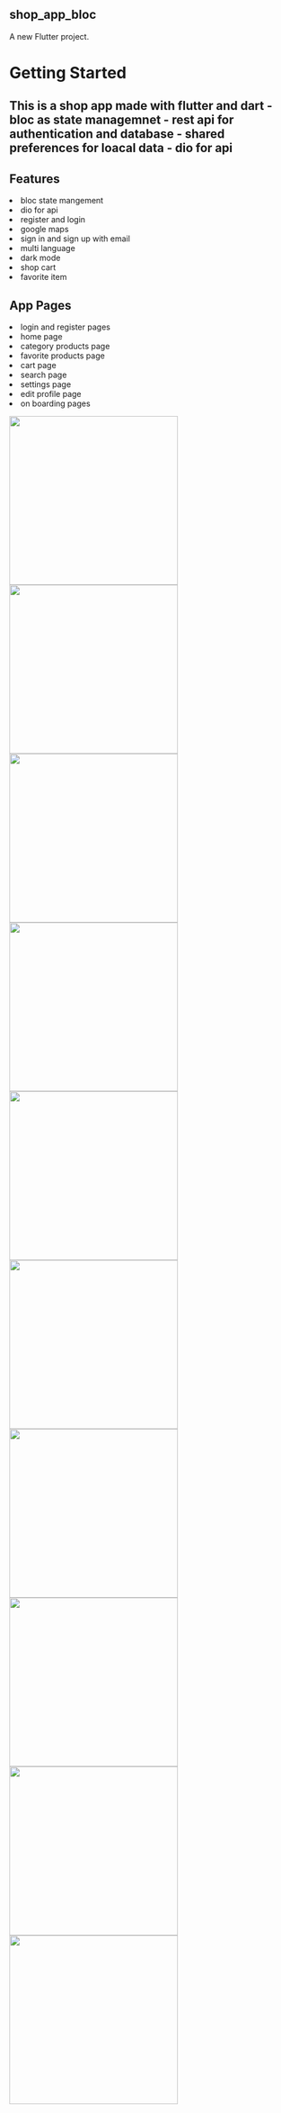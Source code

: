 ## shop_app_bloc

A new Flutter project.

# Getting Started

## This is a shop app made with flutter and dart - bloc as state managemnet - rest api for authentication and database -  shared preferences for loacal data - dio for api

## Features

<li/>bloc state mangement
<li>dio for api
<li>register and login
<li>google maps
<li>sign in and sign up with email
<li>multi language
<li>dark mode
<li>shop cart
<li>favorite item




## App Pages

<li>login and register pages
<li>home page 
<li>category products page
<li>favorite products page
<li>cart page
<li>search page
<li>settings page
<li>edit profile page
<li>on boarding pages
  
<p>

<div>
  <img src="https://user-images.githubusercontent.com/32137323/190085555-fb88d663-5555-4963-98b2-d04a89ff597b.jpg" width="300">
  <img src="https://user-images.githubusercontent.com/32137323/190204477-e45148af-24cf-45a0-b248-4ed70bdc7591.jpg" width="300">
  <img src="https://user-images.githubusercontent.com/32137323/190204985-b6693904-bae8-43e1-bf7f-4463a26422c7.jpg" width="300">
  <img src="https://user-images.githubusercontent.com/32137323/190204993-97e44c82-f615-4de6-b006-453ae2f878c7.jpg" width="300">
  <img src="https://user-images.githubusercontent.com/32137323/190205009-15b03739-e505-4396-b941-1570cd2ef12c.jpg" width="300">
  <img src="https://user-images.githubusercontent.com/32137323/190205353-bf1f89bd-ed9a-4776-bae9-10bdf165f08a.jpg" width="300">
  <img src="https://user-images.githubusercontent.com/32137323/190967354-4d337cc8-f875-40ad-99fb-7a16fe67d317.png" width="300">
  <img src="https://user-images.githubusercontent.com/32137323/190967369-368c1480-0c36-4a39-ac19-334ecc5b521c.png" width="300">
  <img src="https://user-images.githubusercontent.com/32137323/190205393-3d1206e8-f914-4577-aed8-d0071f0b5edd.jpg" width="300">
  <img src="https://user-images.githubusercontent.com/32137323/190205404-81c3bd41-7505-4da4-bd2c-36125c3833b7.jpg" width="300">
 </div>

  



